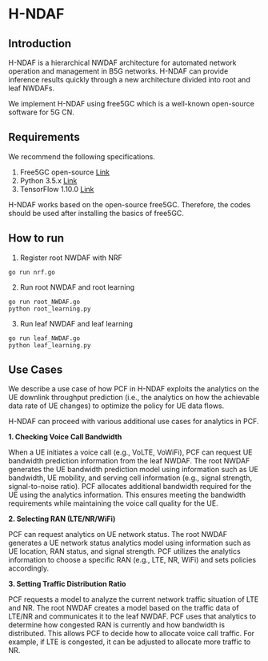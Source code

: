 # H-NDAF

## Introduction
H-NDAF is a hierarchical NWDAF architecture for automated network operation and management in B5G networks. H-NDAF can provide inference results quickly through a new architecture divided into root and leaf NWDAFs.

We implement H-NDAF using free5GC which is a well-known open-source software for 5G CN. 

## Requirements
We recommend the following specifications.

1. Free5GC open-source [Link](https://www.free5gc.org/)
2. Python 3.5.x  [Link](https://www.python.org/)
3. TensorFlow 1.10.0 [Link](https://www.tensorflow.org/)

H-NDAF works based on the open-source free5GC.
Therefore, the codes should be used after installing the basics of free5GC.

## How to run
1. Register root NWDAF with NRF
```
go run nrf.go
```

2. Run root NWDAF and root learning 
```
go run root_NWDAF.go
python root_learning.py
```

3. Run leaf NWDAF and leaf learning
```
go run leaf_NWDAF.go
python leaf_learning.py
```

## Use Cases
We describe a use case of how PCF in H-NDAF exploits the analytics on the UE downlink throughput prediction (i.e., the analytics on how the achievable data rate of UE changes) to optimize the policy for UE data flows.

H-NDAF can proceed with various additional use cases for analytics in PCF.

**1. Checking Voice Call Bandwidth**

When a UE initiates a voice call (e.g., VoLTE, VoWiFi), PCF can request UE bandwidth prediction information from the leaf NWDAF. The root NWDAF generates the UE bandwidth prediction model using information such as UE bandwidth, UE mobility, and serving cell information (e.g., signal strength, signal-to-noise ratio). PCF allocates additional bandwidth required for the UE using the analytics information. This ensures meeting the bandwidth requirements while maintaining the voice call quality for the UE.

**2. Selecting RAN (LTE/NR/WiFi)**

PCF can request analytics on UE network status. The root NWDAF generates a UE network status analytics model using information such as UE location, RAN status, and signal strength. PCF utilizes the analytics information to choose a specific RAN (e.g., LTE, NR, WiFi) and sets policies accordingly.

**3. Setting Traffic Distribution Ratio**

PCF requests a model to analyze the current network traffic situation of LTE and NR. The root NWDAF creates a model based on the traffic data of LTE/NR and communicates it to the leaf NWDAF. PCF uses that analytics to determine how congested RAN is currently and how bandwidth is distributed. This allows PCF to decide how to allocate voice call traffic. For example, if LTE is congested, it can be adjusted to allocate more traffic to NR.
